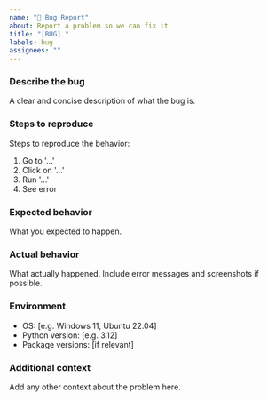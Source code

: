 ```yaml
---
name: "🐛 Bug Report"
about: Report a problem so we can fix it
title: "[BUG] "
labels: bug
assignees: ""
---
```


### Describe the bug
A clear and concise description of what the bug is.

### Steps to reproduce
Steps to reproduce the behavior:
1. Go to '...'
2. Click on '...'
3. Run '...'
4. See error

### Expected behavior
What you expected to happen.

### Actual behavior
What actually happened. Include error messages and screenshots if possible.

### Environment
- OS: [e.g. Windows 11, Ubuntu 22.04]
- Python version: [e.g. 3.12]
- Package versions: [if relevant]

### Additional context
Add any other context about the problem here.
